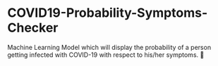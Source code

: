 # COVID19-Probability-Symptoms-Checker
Machine Learning Model which will display the probability of a person getting infected with COVID-19 with respect to his/her symptoms. 🔬
